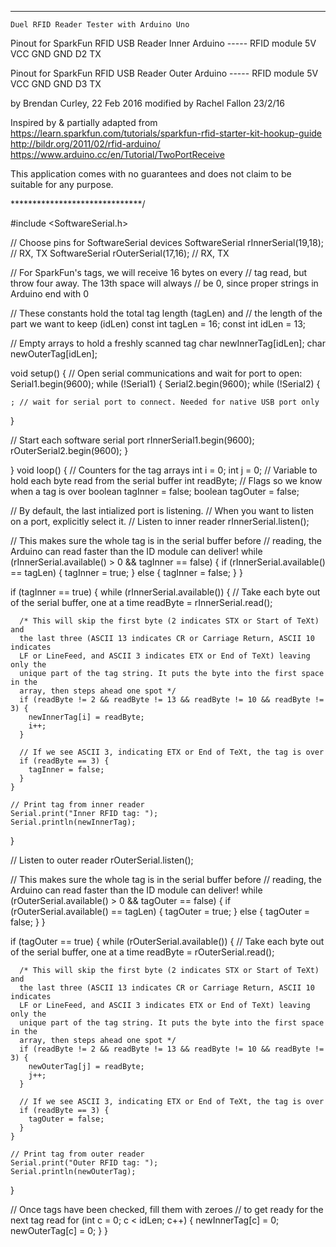 *****************************
    Duel RFID Reader Tester with Arduino Uno

Pinout for SparkFun RFID USB Reader Inner
Arduino ----- RFID module
5V            VCC
GND           GND
D2            TX

Pinout for SparkFun RFID USB Reader Outer
Arduino ----- RFID module
5V            VCC
GND           GND
D3            TX

by Brendan Curley, 22 Feb 2016
modified by Rachel Fallon 23/2/16

Inspired by & partially adapted from
https://learn.sparkfun.com/tutorials/sparkfun-rfid-starter-kit-hookup-guide
http://bildr.org/2011/02/rfid-arduino/
https://www.arduino.cc/en/Tutorial/TwoPortReceive

This application comes with no guarantees and 
does not claim to be suitable for any purpose.

******************************/

#include <SoftwareSerial.h>

// Choose pins for SoftwareSerial devices
SoftwareSerial rInnerSerial(19,18); // RX, TX
SoftwareSerial rOuterSerial(17,16); // RX, TX

// For SparkFun's tags, we will receive 16 bytes on every
// tag read, but throw four away. The 13th space will always
// be 0, since proper strings in Arduino end with 0

// These constants hold the total tag length (tagLen) and
// the length of the part we want to keep (idLen)
const int tagLen = 16;
const int idLen = 13;

// Empty arrays to hold a freshly scanned tag
char newInnerTag[idLen];
char newOuterTag[idLen];

void setup() {
  // Open serial communications and wait for port to open:
  Serial1.begin(9600);
   while (!Serial1) {
  Serial2.begin(9600);
   while (!Serial2) {
 
    ; // wait for serial port to connect. Needed for native USB port only
  }

  // Start each software serial port
  rInnerSerial1.begin(9600);
  rOuterSerial2.begin(9600);
}

}
void loop() {
  // Counters for the tag arrays
  int i = 0;
  int j = 0;
  // Variable to hold each byte read from the serial buffer
  int readByte;
  // Flags so we know when a tag is over
  boolean tagInner = false;
  boolean tagOuter = false;

  // By default, the last intialized port is listening.
  // When you want to listen on a port, explicitly select it.
  // Listen to inner reader
  rInnerSerial.listen();

  // This makes sure the whole tag is in the serial buffer before
  // reading, the Arduino can read faster than the ID module can deliver!
  while (rInnerSerial.available() > 0 && tagInner == false) {
    if (rInnerSerial.available() == tagLen) {
      tagInner = true;
    }
    else {
      tagInner = false;
    }
  }

  if (tagInner == true) {
    while (rInnerSerial.available()) {
      // Take each byte out of the serial buffer, one at a time
      readByte = rInnerSerial.read();

      /* This will skip the first byte (2 indicates STX or Start of TeXt) and 
      the last three (ASCII 13 indicates CR or Carriage Return, ASCII 10 indicates 
      LF or LineFeed, and ASCII 3 indicates ETX or End of TeXt) leaving only the 
      unique part of the tag string. It puts the byte into the first space in the 
      array, then steps ahead one spot */
      if (readByte != 2 && readByte != 13 && readByte != 10 && readByte != 3) {
        newInnerTag[i] = readByte;
        i++;
      }

      // If we see ASCII 3, indicating ETX or End of TeXt, the tag is over
      if (readByte == 3) {
        tagInner = false;
      }
    }

    // Print tag from inner reader
    Serial.print("Inner RFID tag: ");
    Serial.println(newInnerTag);
  }

  // Listen to outer reader
  rOuterSerial.listen();

  // This makes sure the whole tag is in the serial buffer before
  // reading, the Arduino can read faster than the ID module can deliver!
  while (rOuterSerial.available() > 0 && tagOuter == false) {
    if (rOuterSerial.available() == tagLen) {
      tagOuter = true;
    }
    else {
      tagOuter = false;
    }
  }
  
  if (tagOuter == true) {
    while (rOuterSerial.available()) {
      // Take each byte out of the serial buffer, one at a time
      readByte = rOuterSerial.read();

      /* This will skip the first byte (2 indicates STX or Start of TeXt) and 
      the last three (ASCII 13 indicates CR or Carriage Return, ASCII 10 indicates 
      LF or LineFeed, and ASCII 3 indicates ETX or End of TeXt) leaving only the 
      unique part of the tag string. It puts the byte into the first space in the 
      array, then steps ahead one spot */
      if (readByte != 2 && readByte != 13 && readByte != 10 && readByte != 3) {
        newOuterTag[j] = readByte;
        j++;
      }

      // If we see ASCII 3, indicating ETX or End of TeXt, the tag is over
      if (readByte == 3) {
        tagOuter = false;
      }
    }

    // Print tag from outer reader
    Serial.print("Outer RFID tag: ");
    Serial.println(newOuterTag);
  }

  // Once tags have been checked, fill them with zeroes
  // to get ready for the next tag read
  for (int c = 0; c < idLen; c++) {
    newInnerTag[c] = 0;
    newOuterTag[c] = 0;
  }
}
